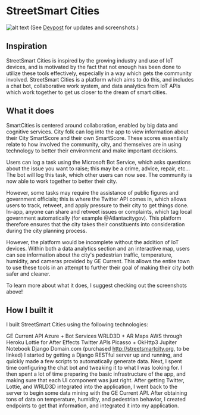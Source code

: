 # StreetSmart Cities

![alt text](https://github.com/vontell/StreetSmartCities-Android/blob/master/app/src/main/res/mipmap-xxxhdpi/ic_launcher.png)
(See [Devpost](https://devpost.com/software/streetsmartcities-android) for updates and screenshots.)

## Inspiration

StreetSmart Cities is inspired by the growing industry and use of IoT devices, and is motivated by the fact that not enough has been done to utilize these tools effectively, especially in a way which gets the community involved. StreetSmart Cities is a platform which aims to do this, and includes a chat bot, collaborative work system, and data analytics from IoT APIs which work together to get us closer to the dream of smart cities.

## What it does

SmartCities is centered around collaboration, enabled by big data and cognitive services. City folk can log into the app to view information about their City SmartScore and their own SmartScore. These scores essentially relate to how involved the community, city, and themselves are in using technology to better their environment and make important decisions.

Users can log a task using the Microsoft Bot Service, which asks questions about the issue you want to raise; this may be a crime, advice, repair, etc... The bot will log this task, which other users can now see. The community is now able to work together to better their city.

However, some tasks may require the assistance of public figures and government officials; this is where the Twitter API comes in, which allows users to track, retweet, and apply pressure to their city to get things done. In-app, anyone can share and retweet issues or complaints, which tag local government automatically (for example @Atlantacitygov). This platform therefore ensures that the city takes their constituents into consideration during the city planning process.

However, the platform would be incomplete without the addition of IoT devices. Within both a data analytics section and an interactive map, users can see information about the city's pedestrian traffic, temperature, humidity, and cameras provided by GE Current. This allows the entire town to use these tools in an attempt to further their goal of making their city both safer and cleaner.

To learn more about what it does, I suggest checking out the screenshots above!

## How I built it

I built StreetSmart Cities using the following technologies:

GE Current API
Azure + Bot Services
WRLD3D + AR Maps
AWS through Heroku
Lottie for After Effects
Twitter APIs
Picasso + OkHttp3
Jupiter Notebook
Django
Domain.com (purchased http://streetsmartcity.org, to be linked)
I started by getting a Django RESTful server up and running, and quickly made a few scripts to automatically generate data. Next, I spent time configuring the chat bot and tweaking it to what I was looking for. I then spent a lot of time preparing the basic infrastructure of the app, and making sure that each UI component was just right. After getting Twitter, Lottie, and WRLD3D integrated into the application, I went back to the server to begin some data mining with the GE Current API. After obtaining tons of data on temperature, humidity, and pedestrian behavior, I created endpoints to get that information, and integrated it into my application.